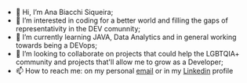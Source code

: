- 👋 Hi, I’m Ana Biacchi Siqueira;
- 👀 I’m interested in coding for a better world and filling the gaps of representativity in the DEV comunnity;
- 🌱 I’m currently learning JAVA, Data Analytics and in general working towards being a DEVops;
- 💞️ I’m looking to collaborate on projects that could help the LGBTQIA+ community and projects that'll allow me to grow as a Developer;
- 📫 How to reach me: on my personal <a href="anacisilotto@gmail.com">email</a> or in my <a href="https://www.linkedin.com/in/ana-biacchi-siqueira/">Linkedin</a> profile

<!---
Ana-Cisilotto/Ana-Cisilotto is a ✨ special ✨ repository because its `README.md` (this file) appears on your GitHub profile.
You can click the Preview link to take a look at your changes.
--->
